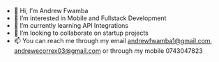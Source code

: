 - 👋 Hi, I’m Andrew Fwamba
- 👀 I’m interested in Mobile and Fullstack Development 
- 🌱 I’m currently learning API Integrations 
- 💞️ I’m looking to collaborate on startup projects
- 📫 You can reach me through my email andrewfwamba1@gmail.com, andrewecorrex03@gmail.com or through my mobile 0743047823

<!---
andrewfwamba/andrewfwamba is a ✨ special ✨ repository because its `README.md` (this file) appears on your GitHub profile.
You can click the Preview link to take a look at your changes.
--->
